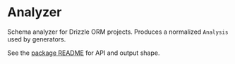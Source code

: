 # Analyzer

Schema analyzer for Drizzle ORM projects. Produces a normalized `Analysis` used by generators.

See the [package README](https://github.com/use-drzl/drzl/blob/master/packages/analyzer/README.md) for API and output shape.
